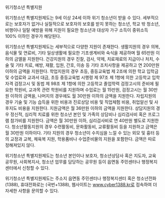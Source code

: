 위기청소년 특별지원


위기청소년 특별지원제도는 9세 이상 24세 이하 위기 청소년이 받을 수 있다. 세부적으로는 보호자가 없거나 실질적으로 보호자의 보호를 받지 못하는 청소년, 학교 밖 청소년, 비행이나 일탈 예방을 위해 지원이 필요한 청소년과 대상자 가구 소득이 중위소득 100% 이하인 경우가 해당된다.


위기청소년 특별지원제도는 세부적으로 다양한 지원이 존재한다. 생활지원의 경우 의복, 음식물 및 연료비, 기타 일상생활에 필요한 기초생계비와 숙식을 제공하며 월 65만원 이하의 금앨을 지원한다. 건강지원의 경우 진찰, 검사, 약제, 치료재료의 지급이나 처치, 수술 및 기타 치료, 예방, 재활, 입원, 간호, 이송 등 기타 조치사항을 제공하고 연 200만원 이하의 금액을 지원한다. 학업지원의 경우 초등, 중등교육법 제 2조에 의한 학교 입학금 및 수업료와 교과서 대금, 초등 중등교육법 시행령 제 97조 제 1항에 의한 고등학교 입학자격 검정고시 및 동법 제 98조 제 1항에 의한 고등학교 졸업학력 검정고시의 준비에 필요한 학원비, 교과목 관련 학원비를 지원하며 수업료는 월 15만원, 검정고시는 월 30만원 이하의 금액을, 나머지의 경우에도 월 30만원 이하의 금액을 지원한다. 자립지원의 경우 기술 및 기능 습득을 위한 비용과 진로상담 비용 및 직업체험 비용, 취업알선 및 사후지도 비용을 지원한다. 지원금액은 월 36만원 이하의 금액을 지원한다. 상담지원의 경우 정신적, 심리적 치료를 위한 청소년 본인 및 가족의 상담비나 심리검사비 혹은 프로그램 참가비를 지원한다. 금액은 월 30만원 이하, 심리검사비로 연 40만원 별도로 지원한다. 청소년활동지원의 경우 수련활동비, 문화활동비, 교류활동비 등을 지원하고 금액은 월 30만원 이하이다. 기타 지원의 경우 청소년이 수치심을 느낄 수 있는 외모 및 흉터 등의 교정과 교복, 체육복 지원, 학용품비나 수업준비물의 지원을 포함한다. 금액은 따로 정해져있지 않다.


위기청소년 특별지원제도는 청소년 본인이나 보호자, 청소년상담사 혹은 지도자, 교육 공무원, 사회복지사, 청소년 업무를 담당하는 공무원 등이 읍면동 주민센터나 행정복지센터에서 신청할 수 있다.


위기청소년 특별지원제도는 주소지 읍면동 주민센터나 행정복지센터 혹은 청소년전화 (1388), 휴대전화로는 (국번+1388), 웹사이트는 www.cyber1388.kr로 접속하여 더 자세한 사항을 문의할 수 있다.